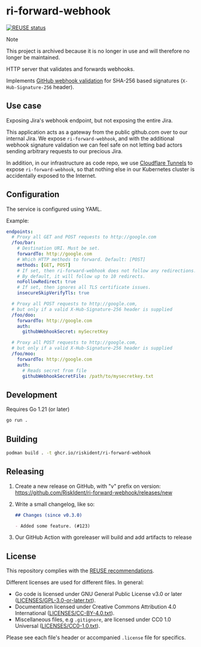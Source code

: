 <!--
SPDX-FileCopyrightText: 2023 Risk.Ident GmbH <contact@riskident.com>

SPDX-License-Identifier: CC-BY-4.0
-->

# ri-forward-webhook

[![REUSE status](https://api.reuse.software/badge/github.com/RiskIdent/ri-forward-webhook)](https://api.reuse.software/info/github.com/RiskIdent/ri-forward-webhook)

> [!NOTE]
> This project is archived because it is no longer in use
> and will therefore no longer be maintained.

HTTP server that validates and forwards webhooks.

Implements [GitHub webhook validation](https://docs.github.com/en/enterprise-server@3.10/webhooks/using-webhooks/validating-webhook-deliveries#validating-webhook-deliveries)
for SHA-256 based signatures (`X-Hub-Signature-256` header).

## Use case

Exposing Jira's webhook endpoint, but not exposing the entire Jira.

This application acts as a gateway from the public github.com over to our
internal Jira. We expose `ri-forward-webhook`, and with the additional
webhook signature validation we can feel safe on not letting bad actors
sending arbitrary requests to our precious Jira.

In addition, in our infrastructure as code repo,
we use [Cloudflare Tunnels](https://www.cloudflare.com/products/tunnel/)
to expose `ri-forward-webhook`, so that nothing else in our Kubernetes cluster
is accidentally exposed to the Internet.

## Configuration

The service is configured using YAML.

Example:

```yaml
endpoints:
  # Proxy all GET and POST requests to http://google.com
  /foo/bar:
    # Destination URI. Must be set.
    forwardTo: http://google.com
    # Which HTTP methods to forward. Default: [POST]
    methods: [GET, POST]
    # If set, then ri-forward-webhook does not follow any redirections.
    # By default, it will follow up to 10 redirects.
    noFollowRedirect: true
    # If set, then ignores all TLS certificate issues.
    insecureSkipVerifyTls: true

  # Proxy all POST requests to http://google.com,
  # but only if a valid X-Hub-Signature-256 header is supplied
  /foo/doo:
    forwardTo: http://google.com
    auth:
      githubWebhookSecret: mySecretKey

  # Proxy all POST requests to http://google.com,
  # but only if a valid X-Hub-Signature-256 header is supplied
  /foo/moo:
    forwardTo: http://google.com
    auth:
      # Reads secret from file
      githubWebhookSecretFile: /path/to/mysecretkey.txt
```

## Development

Requires Go 1.21 (or later)

```bash
go run .
```

## Building

```bash
podman build . -t ghcr.io/riskident/ri-forward-webhook
```

## Releasing

1. Create a new release on GitHub, with "v" prefix on version: <https://github.com/RiskIdent/ri-forward-webhook/releases/new>

2. Write a small changelog, like so:

   ```markdown
   ## Changes (since v0.3.0)

   - Added some feature. (#123)
   ```

3. Our GitHub Action with goreleaser will build and add artifacts to release

## License

This repository complies with the [REUSE recommendations](https://reuse.software/).

Different licenses are used for different files. In general:

- Go code is licensed under GNU General Public License v3.0 or later ([LICENSES/GPL-3.0-or-later.txt](LICENSES/GPL-3.0-or-later.txt)).
- Documentation licensed under Creative Commons Attribution 4.0 International ([LICENSES/CC-BY-4.0.txt](LICENSES/CC-BY-4.0.txt)).
- Miscellaneous files, e.g `.gitignore`, are licensed under CC0 1.0 Universal ([LICENSES/CC0-1.0.txt](LICENSES/CC0-1.0.txt)).

Please see each file's header or accompanied `.license` file for specifics.
